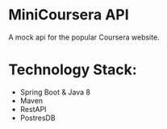 # MiniCoursera API
A mock api for the popular Coursera website.

# Technology Stack:
 - Spring Boot & Java 8
 - Maven
 - RestAPI
 - PostresDB
